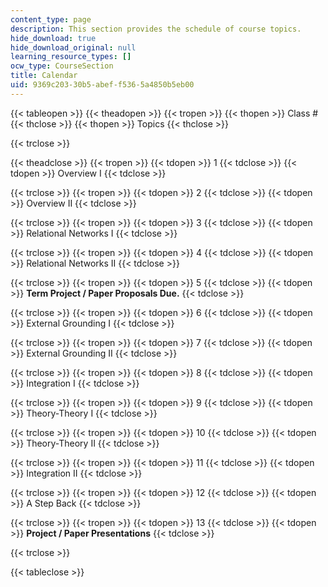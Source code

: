 ```yaml
---
content_type: page
description: This section provides the schedule of course topics.
hide_download: true
hide_download_original: null
learning_resource_types: []
ocw_type: CourseSection
title: Calendar
uid: 9369c203-30b5-abef-f536-5a4850b5eb00
---
```


{{< tableopen >}}
{{< theadopen >}}
{{< tropen >}}
{{< thopen >}}
Class #
{{< thclose >}}
{{< thopen >}}
Topics
{{< thclose >}}

{{< trclose >}}

{{< theadclose >}}
{{< tropen >}}
{{< tdopen >}}
1
{{< tdclose >}}
{{< tdopen >}}
Overview I
{{< tdclose >}}

{{< trclose >}}
{{< tropen >}}
{{< tdopen >}}
2
{{< tdclose >}}
{{< tdopen >}}
Overview II
{{< tdclose >}}

{{< trclose >}}
{{< tropen >}}
{{< tdopen >}}
3
{{< tdclose >}}
{{< tdopen >}}
Relational Networks I
{{< tdclose >}}

{{< trclose >}}
{{< tropen >}}
{{< tdopen >}}
4
{{< tdclose >}}
{{< tdopen >}}
Relational Networks II
{{< tdclose >}}

{{< trclose >}}
{{< tropen >}}
{{< tdopen >}}
5
{{< tdclose >}}
{{< tdopen >}}
**Term Project / Paper Proposals Due.**
{{< tdclose >}}

{{< trclose >}}
{{< tropen >}}
{{< tdopen >}}
6
{{< tdclose >}}
{{< tdopen >}}
External Grounding I
{{< tdclose >}}

{{< trclose >}}
{{< tropen >}}
{{< tdopen >}}
7
{{< tdclose >}}
{{< tdopen >}}
External Grounding II
{{< tdclose >}}

{{< trclose >}}
{{< tropen >}}
{{< tdopen >}}
8
{{< tdclose >}}
{{< tdopen >}}
Integration I
{{< tdclose >}}

{{< trclose >}}
{{< tropen >}}
{{< tdopen >}}
9
{{< tdclose >}}
{{< tdopen >}}
Theory-Theory I
{{< tdclose >}}

{{< trclose >}}
{{< tropen >}}
{{< tdopen >}}
10
{{< tdclose >}}
{{< tdopen >}}
Theory-Theory II
{{< tdclose >}}

{{< trclose >}}
{{< tropen >}}
{{< tdopen >}}
11
{{< tdclose >}}
{{< tdopen >}}
Integration II
{{< tdclose >}}

{{< trclose >}}
{{< tropen >}}
{{< tdopen >}}
12
{{< tdclose >}}
{{< tdopen >}}
A Step Back
{{< tdclose >}}

{{< trclose >}}
{{< tropen >}}
{{< tdopen >}}
13
{{< tdclose >}}
{{< tdopen >}}
**Project / Paper Presentations**
{{< tdclose >}}

{{< trclose >}}

{{< tableclose >}}
